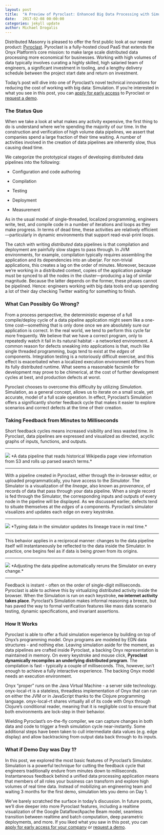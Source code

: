 ```yaml
---
layout: post
title:  "A Preview of Pyroclast: Enhanced Big Data Processing with Simulation"
date:   2017-02-08 00:00:00
categories: jekyll update
author: Michael Drogalis
---
```


Distributed Masonry is pleased to offer the first public look at our newest product: [Pyroclast](http://pyroclast.io/). Pyroclast is a fully-hosted cloud PaaS that extends the Onyx Platform’s core mission: to make large scale distributed data processing more economical for businesses. Working with high volumes of data typically involves curating a highly skilled, high salaried team of engineers, a significant investment in tooling, and a lengthy delivery schedule between the project start date and return on investment.

Today’s post will dive into one of Pyroclast’s novel technical innovations for reducing the cost of working with big data: Simulation. If you’re interested in what you see in this post, you can [apply for early access](https://docs.google.com/forms/d/e/1FAIpQLSfdUSjnM5yquDXRbGfDBwkzbF9ICQhOvkFm3E1fj74cVTnJxA/viewform?entry.1097412617&entry.1462136937&entry.927657393=To+request+a+trial+account.&entry.2043252775&entry.667239829&entry.130287182) to Pyroclast or [request a demo](https://docs.google.com/forms/d/e/1FAIpQLSfdUSjnM5yquDXRbGfDBwkzbF9ICQhOvkFm3E1fj74cVTnJxA/viewform?entry.1097412617&entry.1462136937&entry.927657393=A+guided+tour.&entry.2043252775&entry.667239829&entry.130287182).

### The Status Quo

When we take a look at what makes any activity expensive, the first thing to do is understand where we’re spending the majority of our time. In the construction and verification of high volume data pipelines, we assert that companies spend a large fraction of their time waiting. A number of activities involved in the creation of data pipelines are inherently slow, thus causing dead time.

We categorize the prototypical stages of developing distributed data pipelines into the following:

- Configuration and code authoring

- Compilation

- Testing

- Deployment

- Measurement

As in the usual model of single-threaded, localized programming, engineers write, test, and compile code in a number of iterations and loops as they make progress. In terms of dead time, these activities are relatively efficient—particularly in dynamic environments that support read-eval-print loops.

The catch with writing *distributed* data pipelines is that compilation and deployment are painfully slow stages to pass through. In JVM environments, for example, compilation typically requires assembling the application and its dependencies into an uberjar. For non-trivial applications, this creates a lag on the order of minutes. Moreover, because we’re working in a distributed context, copies of the application package must be synced to all the nodes in the cluster—producing a lag of similar magnitude. Because the latter depends on the former, these phases cannot be pipelined. Hence: engineers working with big data tools end up spending a lot of their day checking Twitter waiting for something to finish.

### What Can Possibly Go Wrong?

From a process perspective, the deterministic expense of a full compile/deploy cycle of a data pipeline application might seem like a one-time cost—something that is only done once we are absolutely sure our application is correct. In the real world, we tend to perform this cycle far more frequently. We believe that we have a correct program, only to repeatedly watch it fail in its natural habitat - a networked environment. A common reason for defects sneaking into applications is that, much like single threaded programming, bugs tend to exist at the *edges* of components. Integration testing is a notoriously difficult exercise, and this effect is exacerbated when a localized execution environment differs from its fully distributed runtime. What seems a reasonable facsimile for development may prove to be chimerical, at the cost of further development cycles at best, and production defects at worst.

Pyroclast chooses to overcome this difficulty by utilizing *Simulation*. Simulation, as a general concept, allows us to iterate on a small scale, yet accurate, model of a full scale operation. In effect, Pyroclast’s Simulation offers a significantly shorter feedback cycle that makes it easier to explore scenarios and correct defects at the time of their creation. 

### Taking Feedback from Minutes to Milliseconds

Short feedback cycles means increased visibility and less wasted time. In Pyroclast, data pipelines are expressed and visualized as directed, acyclic graphs of inputs, functions, and outputs.

<hr/>

<img src="{{ '/assets/images/pipeline.png' | prepend: site.baseurl }}">
*A data pipeline that reads historical Wikipedia page view information from S3 and rolls up parsed search terms.*

<hr/>

With a pipeline created in Pyroclast, either through the in-browser editor, or uploaded programmatically, you have access to the *Simulator*. The Simulator is a visualization of the *lineage*, also known as *provenance*, of records of data that pass through your data pipeline. When a single record is fed through the Simulator, the corresponding inputs and outputs of every node in the pipeline will be displayed. As we discussed earlier, defects tend to situate themselves at the *edges* of a components. Pyroclast’s simulator visualizes and updates each edge on every keystroke.

<hr/>

<img src="{{ '/assets/images/data-typeahead.gif' | prepend: site.baseurl }}">
*Typing data in the simulator updates its lineage trace in real time.*

<hr/>

This behavior applies in a reciprocal manner: changes to the data pipeline itself will instantaneously be reflected to the data inside the Simulator. In practice, one begins feel as if data is being *grown* from its origins.

<hr/>

<img src="{{ '/assets/images/pipeline-typeahead.gif' | prepend: site.baseurl }}">
*Adjusting the data pipeline automatically reruns the Simulator on every change.*

<hr/>

Feedback is instant - often on the order of single-digit milliseconds. Pyroclast is able to achieve this by virtualizing distributed activity inside the browser. When the Simulation is run on each keystroke, **no internet activity takes place**. Pyroclast’s Simulation makes informal reasoning a breeze, but has paved the way to formal verification features like mass data scenario testing, dynamic specifications, and invariant assertions.

### How It Works

Pyroclast is able to offer a fluid simulation experience by building on top of Onyx’s programming model. Onyx programs are modeled by EDN data structures - and nothing else. Leaving simulation aside for the moment, as data pipelines are crafted inside Pyroclast, a backing Onyx representation is maintained in memory. On every keystroke and mouse click, **Pyroclast dynamically recompiles an underlying distributed program**. The compilation is fast - typically a couple of milliseconds. This, however, isn’t enough to achieve a fully interactive experience. The backing Onyx model needs an execution environment.

Onyx “proper” runs on the Java Virtual Machine - a server side technology. onyx-local-rt is a stateless, threadless implementation of Onyx that can run on either the JVM or in JavaScript thanks to the Clojure programming language. onyx-local-rt shares virtually all of its code with Onyx through Clojure’s conditional reader, meaning that it is negligible cost to ensure that both environments are lock-step in their behavior.

Wielding Pyroclast’s on-the-fly compiler, we can capture changes in both data and code to trigger a fresh simulation cycle near-instantly. Some additional steps have been taken to cull intermediate data values (e.g. edge display) and allow backtracking from output data back through to its inputs.

### What if Demo Day was Day 1?

In this post, we explored the most basic features of Pyroclast’s Simulator. Simulation is a powerful technique for cutting the feedback cycle that engineers traditionally endure from minutes down to milliseconds. Instantaneous feedback behind a unified data processing application means that members of all roles your business can transform and explore high volumes of real time data. Instead of mobilizing an engineering team and waiting 3 months for the first demo, simulation lets you demo on Day 1.

We’ve barely scratched the surface in today’s discussion. In future posts, we’ll dive deeper into more Pyroclast features, including a realtime visualization of the Google Dataflow/Apache Beam model, seamless transition between realtime and batch computation, deep parametric deployments, and more. If you liked what you saw in this post, you can [apply for early access for your company](https://docs.google.com/forms/d/e/1FAIpQLSfdUSjnM5yquDXRbGfDBwkzbF9ICQhOvkFm3E1fj74cVTnJxA/viewform?entry.1097412617&entry.1462136937&entry.927657393=To+request+a+trial+account.&entry.2043252775&entry.667239829&entry.130287182) or [request a demo](https://docs.google.com/forms/d/e/1FAIpQLSfdUSjnM5yquDXRbGfDBwkzbF9ICQhOvkFm3E1fj74cVTnJxA/viewform?entry.1097412617&entry.1462136937&entry.927657393=A+guided+tour.&entry.2043252775&entry.667239829&entry.130287182).
